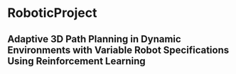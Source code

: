 # RoboticProject

## Adaptive 3D Path Planning in Dynamic Environments with Variable Robot Specifications Using Reinforcement Learning
